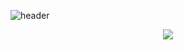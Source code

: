 ![header](https://capsule-render.vercel.app/api?type=slice&color=gradient&customColorList=3&height=200&section=header&text=I'm%20Ryeok!&fontSize=90&fontColor=000000&fontAlign=50&fontAlignY=60)
<p align="center">
  <img src="https://https://img.shields.io/badge/-JAVA-green">
</p>
